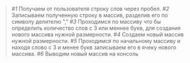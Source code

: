 >#*1* Получаем от пользователя строку слов через пробел.
>#*2* Записываем полученную строку в массив, разделив его по символу делителю ","
>#*3* Проходимся по массиву что бы определить количество слов с 3 или меннее букв, для создания нового массива нужной размерности.
>#*4* Создаем новый массив нужной размерности.
>#*5* Проходимся по начальному массиву и находя слово с 3 и менее букв записываем его в ячеку нового массива.
>#*6* Выводим новый массив на консоль
